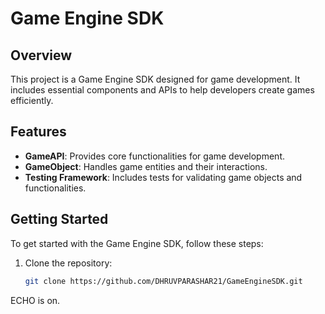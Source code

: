 # Game Engine SDK

## Overview
This project is a Game Engine SDK designed for game development. It includes essential components and APIs to help developers create games efficiently.

## Features
- **GameAPI**: Provides core functionalities for game development.
- **GameObject**: Handles game entities and their interactions.
- **Testing Framework**: Includes tests for validating game objects and functionalities.

## Getting Started
To get started with the Game Engine SDK, follow these steps:

1. Clone the repository:
   ```bash
   git clone https://github.com/DHRUVPARASHAR21/GameEngineSDK.git
ECHO is on.
